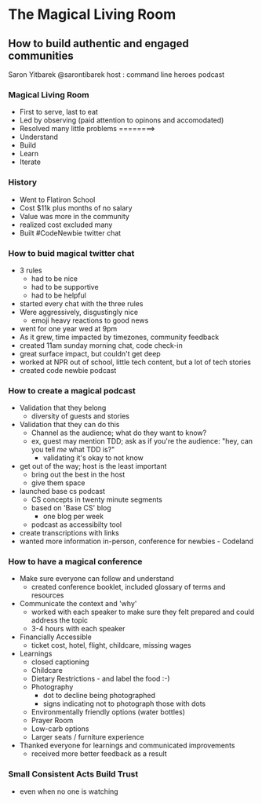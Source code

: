 # The Magical Living Room
## How to build authentic and engaged communities

Saron Yitbarek
@sarontibarek
host : command line heroes podcast

### Magical Living Room
* First to serve, last to eat
* Led by observing (paid attention to opinons and accomodated)
* Resolved many little problems
========>
* Understand
* Build
* Learn
* Iterate

### History
* Went to Flatiron School
* Cost $11k plus months of no salary
* Value was more in the community
* realized cost excluded many
* Built #CodeNewbie twitter chat

### How to buid magical twitter chat
* 3 rules
  * had to be nice
  * had to be supportive
  * had to be helpful
* started every chat with the three rules
* Were aggressively, disgustingly nice
  * emoji heavy reactions to good news
* went for one year wed at 9pm
* As it grew, time impacted by timezones, community feedback
* created 11am sunday morning chat, code check-in
* great surface impact, but couldn't get deep
* worked at NPR out of school, little tech content, but a lot of tech stories
* created code newbie podcast

### How to create a magical podcast
* Validation that they belong
  * diversity of guests and stories
* Validation that they can do this
  * Channel as the audience; what do they want to know?
  * ex, guest may mention TDD; ask as if you're the audience: "hey, can you tell *me* what TDD is?"
    * validating it's okay to not know
* get out of the way; host is the least important
  * bring out the best in the host
  * give them space
* launched base cs podcast
  * CS concepts in twenty minute segments
  * based on 'Base CS' blog
    * one blog per week 
  * podcast as accessibilty tool
* create transcriptions with links
* wanted more information in-person, conference for newbies - Codeland


### How to have a magical conference
* Make sure everyone can follow and understand
  * created conference booklet, included glossary of terms and resources
* Communicate the context and 'why'
  * worked with each speaker to make sure they felt prepared and could address the topic
  * 3-4 hours with each speaker
* Financially Accessible
  * ticket cost, hotel, flight, childcare, missing wages
* Learnings
  * closed captioning
  * Childcare
  * Dietary Restrictions - and label the food :-)
  * Photography 
    * dot to decline being photographed
    * signs indicating not to photograph those with dots
  * Environmentally friendly options (water bottles)
  * Prayer Room
  * Low-carb options
  * Larger seats / furniture experience
* Thanked everyone for learnings and communicated improvements
  * received more better feedback as a result

### Small Consistent Acts Build Trust
* even when no one is watching
